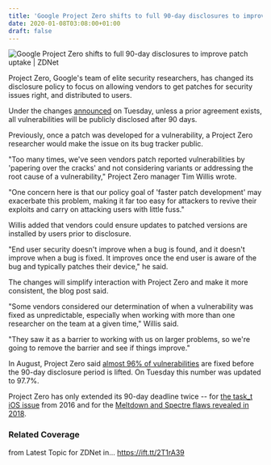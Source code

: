```yaml
---
title: 'Google Project Zero shifts to full 90-day disclosures to improve patch uptake'
date: 2020-01-08T03:08:00+01:00
draft: false
---
```


![](https://zdnet3.cbsistatic.com/hub/i/r/2019/10/22/09cf0b23-db5a-49b8-ac46-700db49a803e/thumbnail/770x578/9b6061754b6f4ac7101552b98a5afb19/hands-at-a-laptop-to-doing-cyber-stuff.jpg "Google Project Zero shifts to full 90-day disclosures to improve patch uptake | ZDNet")  

Project Zero, Google's team of elite security researchers, has changed its disclosure policy to focus on allowing vendors to get patches for security issues right, and distributed to users.

Under the changes [announced](https://googleprojectzero.blogspot.com/2020/01/policy-and-disclosure-2020-edition.html) on Tuesday, unless a prior agreement exists, all vulnerabilities will be publicly disclosed after 90 days.

Previously, once a patch was developed for a vulnerability, a Project Zero researcher would make the issue on its bug tracker public.

"Too many times, we've seen vendors patch reported vulnerabilities by 'papering over the cracks' and not considering variants or addressing the root cause of a vulnerability," Project Zero manager Tim Willis wrote.

"One concern here is that our policy goal of 'faster patch development' may exacerbate this problem, making it far too easy for attackers to revive their exploits and carry on attacking users with little fuss."

Willis added that vendors could ensure updates to patched versions are installed by users prior to disclosure.

"End user security doesn't improve when a bug is found, and it doesn't improve when a bug is fixed. It improves once the end user is aware of the bug and typically patches their device," he said.

The changes will simplify interaction with Project Zero and make it more consistent, the blog post said.

"Some vendors considered our determination of when a vulnerability was fixed as unpredictable, especially when working with more than one researcher on the team at a given time," Willis said.

"They saw it as a barrier to working with us on larger problems, so we're going to remove the barrier and see if things improve."

In August, Project Zero said [almost 96% of vulnerabilities](https://www.zdnet.com/article/google-project-zero-95-8-of-all-bug-reports-are-fixed-before-deadline-expires/) are fixed before the 90-day disclosure period is lifted. On Tuesday this number was updated to 97.7%.

Project Zero has only extended its 90-day deadline twice -- for [the task\_t iOS issue](https://googleprojectzero.blogspot.com/2016/10/taskt-considered-harmful.html) from 2016 and for the [Meltdown and Spectre flaws revealed in 2018](https://googleprojectzero.blogspot.com/2018/01/reading-privileged-memory-with-side.html).

### Related Coverage

  
  
from Latest Topic for ZDNet in... https://ift.tt/2T1rA39